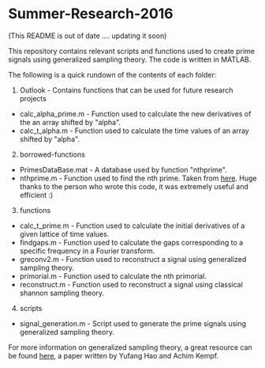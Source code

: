 # Summer-Research-2016

(This README is out of date .... updating it soon)


This repository contains relevant scripts and functions used to create prime signals using generalized sampling theory. The code is written in MATLAB.

The following is a quick rundown of the contents of each folder:

1.  Outlook - Contains functions that can be used for future research projects
  * calc_alpha_prime.m - Function used to calculate the new derivatives of the an array shifted by "alpha".  
  * calc_t_alpha.m - Function used to calculate the time values of an array shifted by "alpha". 
2.  borrowed-functions
  * PrimesDataBase.mat - A database used by function "nthprime".
  * nthprime.m - Function used to find the nth prime. Taken from [here](https://www.mathworks.com/matlabcentral/fileexchange/27073-nthprime). Huge thanks to the person who wrote this code, it was extremely useful and efficient :)
3.  functions
  * calc_t_prime.m - Function used to calculate the initial derivatives of a given lattice of time values. 
  * findgaps.m - Function used to calculate the gaps corresponding to a specific frequency in a Fourier transform.
  * greconv2.m - Function used to reconstruct a signal using generalized sampling theory. 
  * primorial.m	- Function used to calculate the nth primorial.
  * reconstruct.m - Function used to reconstruct a signal using classical shannon sampling theory. 
4.  scripts
  * signal_generation.m - Script used to generate the prime signals using generalized sampling theory.

For more information on generalized sampling theory, a great resource can be found [here](http://ieeexplore.ieee.org/document/4895514/?reload=true&arnumber=4895514), a paper written by Yufang Hao and Achim Kempf. 
